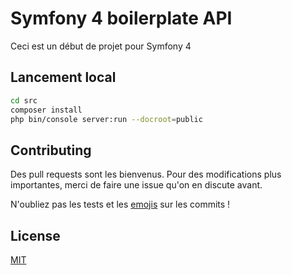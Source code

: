 # Symfony 4 boilerplate API

Ceci est un début de projet pour Symfony 4 

## Lancement local

```bash
cd src
composer install
php bin/console server:run --docroot=public
```

## Contributing
Des pull requests sont les bienvenus. Pour des modifications plus importantes, merci de faire une issue qu'on en discute avant.

N'oubliez pas les tests et les [emojis](https://gitmoji.carloscuesta.me/) sur les commits ! 

## License
[MIT](https://choosealicense.com/licenses/mit/)